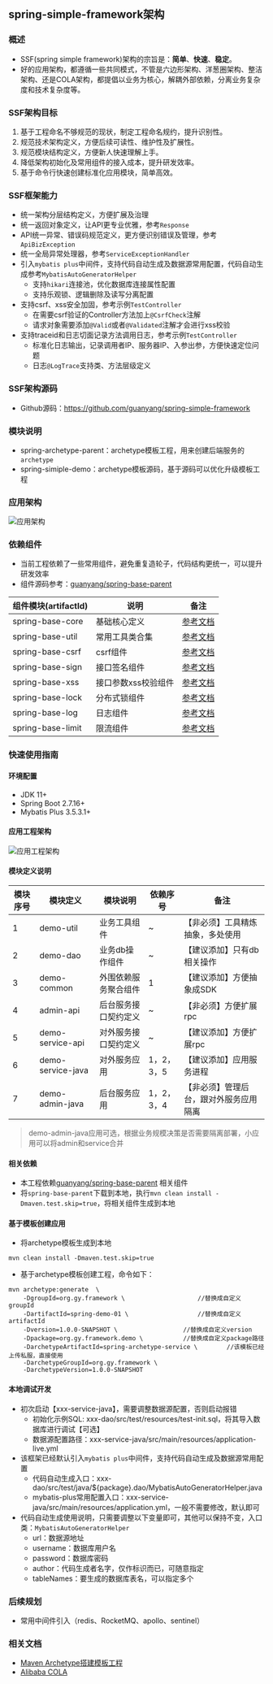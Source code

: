 ## spring-simple-framework架构

### 概述
- SSF(spring simple framework)架构的宗旨是：**简单**、**快速**、**稳定**。
- 好的应用架构，都遵循一些共同模式，不管是六边形架构、洋葱圈架构、整洁架构、还是COLA架构，都提倡以业务为核心，解耦外部依赖，分离业务复杂度和技术复杂度等。

### SSF架构目标
1. 基于工程命名不够规范的现状，制定工程命名规约，提升识别性。
2. 规范技术架构定义，方便后续可读性、维护性及扩展性。
3. 规范模块结构定义，方便新人快速理解上手。
4. 降低架构初始化及常用组件的接入成本，提升研发效率。
5. 基于命令行快速创建标准化应用模块，简单高效。

### SSF框架能力
- 统一架构分层结构定义，方便扩展及治理
- 统一返回对象定义，让API更专业优雅，参考`Response`
- API统一异常、错误码规范定义，更方便识别错误及管理，参考`ApiBizException`
- 统一全局异常处理器，参考`ServiceExceptionHandler`
- 引入`mybatis plus`中间件，支持代码自动生成及数据源常用配置，代码自动生成参考`MybatisAutoGeneratorHelper`
  - 支持`hikari`连接池，优化数据库连接属性配置
  - 支持乐观锁、逻辑删除及读写分离配置
- 支持csrf、xss安全加固，参考示例`TestController`
  - 在需要csrf验证的Controller方法加上`@CsrfCheck`注解
  - 请求对象需要添加`@Valid`或者`@Validated`注解才会进行xss校验
- 支持traceid和日志切面记录方法调用日志，参考示例`TestController`
  - 标准化日志输出，记录调用者IP、服务器IP、入参出参，方便快速定位问题
  - 日志`@LogTrace`支持类、方法层级定义

### SSF架构源码
- Github源码：https://github.com/guanyang/spring-simple-framework

### 模块说明
- spring-archetype-parent：archetype模板工程，用来创建后端服务的`archetype`
- spring-simiple-demo：archetype模板源码，基于源码可以优化升级模板工程

### 应用架构
![应用架构](doc/系统架构图.png)

### 依赖组件
- 当前工程依赖了一些常用组件，避免重复造轮子，代码结构更统一，可以提升研发效率
- 组件源码参考：[guanyang/spring-base-parent](https://github.com/guanyang/spring-base-parent)

| 组件模块(artifactId)  | 说明          | 备注                                                     |
|-------------------|-------------|--------------------------------------------------------|
| spring-base-core  | 基础核心定义      | [参考文档](https://github.com/guanyang/spring-base-parent) |
| spring-base-util  | 常用工具类合集     | [参考文档](https://github.com/guanyang/spring-base-parent) |
| spring-base-csrf  | csrf组件      | [参考文档](https://github.com/guanyang/spring-base-parent) |
| spring-base-sign  | 接口签名组件      | [参考文档](https://github.com/guanyang/spring-base-parent) |
| spring-base-xss   | 接口参数xss校验组件 | [参考文档](https://github.com/guanyang/spring-base-parent) |
| spring-base-lock  | 分布式锁组件      | [参考文档](https://github.com/guanyang/spring-base-parent) |
| spring-base-log   | 日志组件        | [参考文档](https://github.com/guanyang/spring-base-parent) |
| spring-base-limit | 限流组件        | [参考文档](https://github.com/guanyang/spring-base-parent) |


### 快速使用指南
#### 环境配置
- JDK 11+
- Spring Boot 2.7.16+
- Mybatis Plus 3.5.3.1+

#### 应用工程架构

![应用工程架构](doc/系统依赖图.png)

#### 模块定义说明

| 模块序号 | 模块定义              | 模块说明       | 依赖序号    | 备注                  |
|------|-------------------|------------|---------|---------------------|
| 1    | demo-util         | 业务工具组件     | ~       | 【非必须】工具精炼抽象，多处使用    |
| 2    | demo-dao          | 业务db操作组件   | ~       | 【建议添加】只有db相关操作      |
| 3    | demo-common       | 外围依赖服务聚合组件 | 1       | 【建议添加】方便抽象成SDK      |
| 4    | admin-api         | 后台服务接口契约定义 | ~       | 【非必须】方便扩展rpc        |
| 5    | demo-service-api  | 对外服务接口契约定义 | ~       | 【建议添加】方便扩展rpc       |
| 6    | demo-service-java | 对外服务应用     | 1，2，3，5 | 【建议添加】应用服务进程        |
| 7    | demo-admin-java   | 后台服务应用     | 1，2，3，4 | 【非必须】管理后台，跟对外服务应用隔离 |

> demo-admin-java应用可选，根据业务规模决策是否需要隔离部署，小应用可以将admin和service合并

#### 相关依赖
- 本工程依赖[guanyang/spring-base-parent](https://github.com/guanyang/spring-base-parent) 相关组件
- 将`spring-base-parent`下载到本地，执行`mvn clean install -Dmaven.test.skip=true`，将相关组件生成到本地

#### 基于模板创建应用
- 将archetype模板生成到本地
```
mvn clean install -Dmaven.test.skip=true
```
- 基于archetype模板创建工程，命令如下：

``` 
mvn archetype:generate  \
    -DgroupId=org.gy.framework \					//替换成自定义groupId
    -DartifactId=spring-demo-01 \					//替换成自定义artifactId
    -Dversion=1.0.0-SNAPSHOT \					//替换成自定义version				
    -Dpackage=org.gy.framework.demo \			//替换成自定义package路径
    -DarchetypeArtifactId=spring-archetype-service \		//该模板已经上传私服，直接使用
    -DarchetypeGroupId=org.gy.framework \
    -DarchetypeVersion=1.0.0-SNAPSHOT
``` 
#### 本地调试开发
- 初次启动【xxx-service-java】，需要调整数据源配置，否则启动报错
  - 初始化示例SQL: xxx-dao/src/test/resources/test-init.sql，将其导入数据库进行调试【可选】
  - 数据源配置路径：xxx-service-java/src/main/resources/application-live.yml
- 该框架已经默认引入`mybatis plus`中间件，支持代码自动生成及数据源常用配置
  - 代码自动生成入口：xxx-dao/src/test/java/${package}.dao/MybatisAutoGeneratorHelper.java
  - mybatis-plus常用配置入口：xxx-service-java/src/main/resources/application.yml，一般不需要修改，默认即可
- 代码自动生成使用说明，只需要调整以下变量即可，其他可以保持不变，入口类：`MybatisAutoGeneratorHelper`
  - url：数据源地址
  - username：数据库用户名
  - password：数据库密码
  - author：代码生成者名字，仅作标识而已，可随意指定
  - tableNames：要生成的数据库表名，可以指定多个

### 后续规划
- 常用中间件引入（redis、RocketMQ、apollo、sentinel）

### 相关文档
- [Maven Archetype搭建模板工程](https://note.xcloudapi.com/2021/11/22/Maven-Archetype%E6%90%AD%E5%BB%BA%E6%A8%A1%E6%9D%BF%E5%B7%A5%E7%A8%8B/)
- [Alibaba COLA](https://github.com/alibaba/COLA)